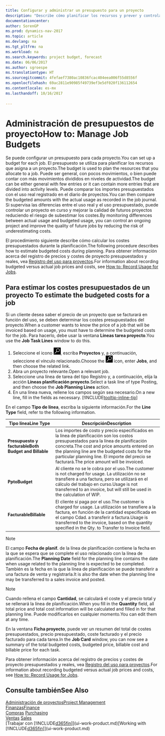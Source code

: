 ```yaml
---
title: Configurar y administrar un presupuesto para un proyecto
description: "Describe cómo planificar los recursos y prever y controlar los costes de un proyecto mediante la configuración de un presupuesto para cada proyecto."
documentationcenter: 
author: SorenGP
ms.prod: dynamics-nav-2017
ms.topic: article
ms.devlang: na
ms.tgt_pltfrm: na
ms.workload: na
ms.search.keywords: project budget, forecast
ms.date: 06/06/2017
ms.author: sgroespe
ms.translationtype: HT
ms.sourcegitcommit: 4fefaef7380ac10836fcac404eea006f55d8556f
ms.openlocfilehash: 69ac2811e90985f49739ef3e5df020f136112654
ms.contentlocale: es-mx
ms.lasthandoff: 10/16/2017

---
```

# <a name="how-to-manage-job-budgets"></a><span data-ttu-id="fe7dc-103">Administración de presupuestos de proyecto</span><span class="sxs-lookup"><span data-stu-id="fe7dc-103">How to: Manage Job Budgets</span></span>
<span data-ttu-id="fe7dc-104">Se puede configurar un presupuesto para cada proyecto.</span><span class="sxs-lookup"><span data-stu-id="fe7dc-104">You can set up a budget for each job.</span></span> <span data-ttu-id="fe7dc-105">El presupuesto se utiliza para planificar los recursos que asigna a un proyecto.</span><span class="sxs-lookup"><span data-stu-id="fe7dc-105">The budget is used to plan the resources that you allocate to a job.</span></span> <span data-ttu-id="fe7dc-106">Puede ser general, con pocos movimientos, o bien puede contar con más movimientos divididos en niveles de actividad.</span><span class="sxs-lookup"><span data-stu-id="fe7dc-106">The budget can be either general with few entries or it can contain more entries that are divided into activity levels.</span></span> <span data-ttu-id="fe7dc-107">Puede comparar los importes presupuestados con el uso real registrado en el diario de proyectos.</span><span class="sxs-lookup"><span data-stu-id="fe7dc-107">You can then compare the budgeted amounts with the actual usage as recorded in the job journal.</span></span> <span data-ttu-id="fe7dc-108">Si supervisa las diferencias entre el uso real y el uso presupuestado, puede controlar un proyecto en curso y mejorar la calidad de futuros proyectos reduciendo el riesgo de subestimar los costes.</span><span class="sxs-lookup"><span data-stu-id="fe7dc-108">By monitoring differences between actual usage and budgeted usage, you can control an ongoing project and improve the quality of future jobs by reducing the risk of underestimating costs.</span></span>

<span data-ttu-id="fe7dc-109">El procedimiento siguiente describe cómo calcular los costes presupuestados durante la planificación.</span><span class="sxs-lookup"><span data-stu-id="fe7dc-109">The following procedure describes how to estimate budgeted costs during planning.</span></span> <span data-ttu-id="fe7dc-110">Para obtener información acerca del registro de precios y costes de proyecto presupuestados y reales, vea [Registro del uso para proyectos](projects-how-record-job-usage.md).</span><span class="sxs-lookup"><span data-stu-id="fe7dc-110">For information about recording budgeted versus actual job prices and costs, see [How to: Record Usage for Jobs](projects-how-record-job-usage.md).</span></span>  

## <span data-ttu-id="fe7dc-111"><a name="JobBudgetCosts"></a> Para estimar los costes presupuestados de un proyecto</span><span class="sxs-lookup"><span data-stu-id="fe7dc-111"><a name="JobBudgetCosts"></a> To estimate the budgeted costs for a job</span></span>
<span data-ttu-id="fe7dc-112">Si un cliente desea saber el precio de un proyecto que se facturará en función del uso, se deben determinar los costes presupuestados del proyecto.</span><span class="sxs-lookup"><span data-stu-id="fe7dc-112">When a customer wants to know the price of a job that will be invoiced based on usage, you must have to determine the budgeted costs for the job.</span></span> <span data-ttu-id="fe7dc-113">Para hacerlo, debe usar la ventana **Líneas tarea proyecto**.</span><span class="sxs-lookup"><span data-stu-id="fe7dc-113">You use the **Job Task Lines** window to do this.</span></span>

1. <span data-ttu-id="fe7dc-114">Seleccione el icono ![Buscar página o informe](media/ui-search/search_small.png "icono Buscar página o informe"), escriba **Proyectos** y, a continuación, seleccione el vínculo relacionado.</span><span class="sxs-lookup"><span data-stu-id="fe7dc-114">Choose the ![Search for Page or Report](media/ui-search/search_small.png "Search for Page or Report icon") icon, enter **Jobs**, and then choose the related link.</span></span>  
2. <span data-ttu-id="fe7dc-115">Abra un proyecto relevante.</span><span class="sxs-lookup"><span data-stu-id="fe7dc-115">Open a relevant job.</span></span>
3. <span data-ttu-id="fe7dc-116">Seleccione una línea de tarea del tipo Registro y, a continuación, elija la acción **Líneas planificación proyecto**.</span><span class="sxs-lookup"><span data-stu-id="fe7dc-116">Select a task line of type Posting, and then choose the **Job Planning Lines** action.</span></span>
4. <span data-ttu-id="fe7dc-117">En una línea nueva, rellene los campos según sea necesario.</span><span class="sxs-lookup"><span data-stu-id="fe7dc-117">On a new line, fill in the fields as necessary.</span></span> [!INCLUDE[tooltip-inline-tip](includes/tooltip-inline-tip_md.md)]   

<span data-ttu-id="fe7dc-118">En el campo **Tipo de línea**, escriba la siguiente información.</span><span class="sxs-lookup"><span data-stu-id="fe7dc-118">For the **Line Type** field, refer to the following information.</span></span>  

| <span data-ttu-id="fe7dc-119">Tipo línea</span><span class="sxs-lookup"><span data-stu-id="fe7dc-119">Line Type</span></span> | <span data-ttu-id="fe7dc-120">Descripción</span><span class="sxs-lookup"><span data-stu-id="fe7dc-120">Description</span></span> |
| --- | --- |
| <span data-ttu-id="fe7dc-121">**Presupuesto y facturable**</span><span class="sxs-lookup"><span data-stu-id="fe7dc-121">**Both Budget and Billable**</span></span> |<span data-ttu-id="fe7dc-122">Los importes de costo y precio especificados en la línea de planificación son los costos presupuestados para la línea de planificación concreta.</span><span class="sxs-lookup"><span data-stu-id="fe7dc-122">The cost and price amounts entered on the planning line are the budgeted costs for the particular planning line.</span></span> <span data-ttu-id="fe7dc-123">El importe del precio se facturará.</span><span class="sxs-lookup"><span data-stu-id="fe7dc-123">The price amount will be invoiced.</span></span> |
| <span data-ttu-id="fe7dc-124">**Ppto**</span><span class="sxs-lookup"><span data-stu-id="fe7dc-124">**Budget**</span></span> |<span data-ttu-id="fe7dc-125">Al cliente no se le cobra por el uso.</span><span class="sxs-lookup"><span data-stu-id="fe7dc-125">The customer is not charged for usage.</span></span> <span data-ttu-id="fe7dc-126">La utilización no se transfiere a una factura, pero se utilizará en el cálculo del trabajo en curso.</span><span class="sxs-lookup"><span data-stu-id="fe7dc-126">Usage is not transferred to an invoice, but will still be used in the calculation of WIP.</span></span> |
| <span data-ttu-id="fe7dc-127">**Facturable**</span><span class="sxs-lookup"><span data-stu-id="fe7dc-127">**Billable**</span></span> |<span data-ttu-id="fe7dc-128">El cliente sí paga por el uso.</span><span class="sxs-lookup"><span data-stu-id="fe7dc-128">The customer is charged for usage.</span></span> <span data-ttu-id="fe7dc-129">La utilización se transfiere a la factura, en función de la cantidad especificada en el campo Cdad. a transferir a factura.</span><span class="sxs-lookup"><span data-stu-id="fe7dc-129">Usage is transferred to the invoice, based on the quantity specified in the Qty. to Transfer to Invoice field.</span></span> |

> [!NOTE]  
>   <span data-ttu-id="fe7dc-130">El campo **Fecha de planif.** de la línea de planificación contiene la fecha en la que se espera que se complete el uso relacionado con la línea de planificación.</span><span class="sxs-lookup"><span data-stu-id="fe7dc-130">The **Planning Date** field for the planning line contains the date when usage related to the planning line is expected to be completed.</span></span> <span data-ttu-id="fe7dc-131">También es la fecha en la que la línea de planificación se puede transferir a una factura de venta y registrarla.</span><span class="sxs-lookup"><span data-stu-id="fe7dc-131">It is also the date when the planning line may be transferred to a sales invoice and posted.</span></span>  

> [!NOTE]  
>   <span data-ttu-id="fe7dc-132">Cuando rellena el campo **Cantidad**, se calculará el coste y el precio total y se rellenará la línea de planificación.</span><span class="sxs-lookup"><span data-stu-id="fe7dc-132">When you fill in the **Quantity** field, all total price and total cost information will be calculated and filled in for that planning line.</span></span> <span data-ttu-id="fe7dc-133">Puede modificarlos en cualquier momento.</span><span class="sxs-lookup"><span data-stu-id="fe7dc-133">You can edit them at any time.</span></span>

<span data-ttu-id="fe7dc-134">En la ventana **Ficha proyecto**, puede ver un resumen del total de costes presupuestados, precio presupuestado, coste facturado y el precio facturado para cada tarea.</span><span class="sxs-lookup"><span data-stu-id="fe7dc-134">In the **Job Card** window, you can now see a summary of the total budgeted costs, budgeted price, billable cost and billable price for each task.</span></span>

<span data-ttu-id="fe7dc-135">Para obtener información acerca del registro de precios y costes de proyecto presupuestados y reales, vea [Registro del uso para proyectos](projects-how-record-job-usage.md).</span><span class="sxs-lookup"><span data-stu-id="fe7dc-135">For information about recording budgeted versus actual job prices and costs, see [How to: Record Usage for Jobs](projects-how-record-job-usage.md).</span></span>

## <a name="see-also"></a><span data-ttu-id="fe7dc-136">Consulte también</span><span class="sxs-lookup"><span data-stu-id="fe7dc-136">See Also</span></span>
[<span data-ttu-id="fe7dc-137">Administración de proyectos</span><span class="sxs-lookup"><span data-stu-id="fe7dc-137">Project Management</span></span>](projects-manage-projects.md)  
[<span data-ttu-id="fe7dc-138">Finanzas</span><span class="sxs-lookup"><span data-stu-id="fe7dc-138">Finance</span></span>](finance.md)  
<span data-ttu-id="fe7dc-139">[Compras](purchasing-manage-purchasing.md)       </span><span class="sxs-lookup"><span data-stu-id="fe7dc-139">[Purchasing](purchasing-manage-purchasing.md)       </span></span>  
<span data-ttu-id="fe7dc-140">[Ventas](sales-manage-sales.md)    </span><span class="sxs-lookup"><span data-stu-id="fe7dc-140">[Sales](sales-manage-sales.md)    </span></span>  
<span data-ttu-id="fe7dc-141">[Trabajar con [!INCLUDE[d365fin](includes/d365fin_md.md)]](ui-work-product.md)</span><span class="sxs-lookup"><span data-stu-id="fe7dc-141">[Working with [!INCLUDE[d365fin](includes/d365fin_md.md)]](ui-work-product.md)</span></span>  

